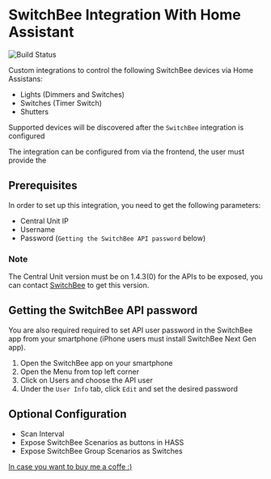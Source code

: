 # SwitchBee Integration With Home Assistant

![Build Status](https://img.shields.io/pypi/dm/pyswitchbee)


Custom integrations to control the following SwitchBee devices via Home Assistans:

- Lights (Dimmers and Switches)
- Switches (Timer Switch)
- Shutters 

Supported devices will be discovered after the `SwitchBee` integration is configured


The integration can be configured from via the frontend, the user must provide the

 ## Prerequisites

 In order to set up this integration, you need to get the following parameters:

 - Central Unit IP
 - Username
 - Password (`Getting the SwitchBee API password` below)

 ### Note

  The Central Unit version must be on 1.4.3(0) for the APIs to be exposed, you can contact [SwitchBee](https://www.switchbee.com) to get this version.

 ## Getting the SwitchBee API password

  You are also required required to set API user password in the SwitchBee app from your smartphone (iPhone users must install SwitchBee Next Gen app).

   1. Open the SwitchBee app on your smartphone
   2. Open the Menu from top left corner
   3. Click on Users and choose the API user
   4. Under the `User Info` tab, click `Edit` and set the desired password

## Optional Configuration 

- Scan Interval 
- Expose SwitchBee Scenarios as buttons in HASS
- Expose SwitchBee Group Scenarios as Switches


 [In case you want to buy me a coffe :)](https://paypal.me/jafaratili?country.x=IL&locale.x=he_IL)

